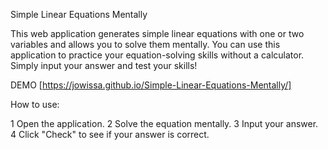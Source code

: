 Simple Linear Equations Mentally

This web application generates simple linear equations with one or two variables and allows you to solve them mentally. You can use this application to practice your equation-solving skills without a calculator. Simply input your answer and test your skills!

DEMO [https://jowissa.github.io/Simple-Linear-Equations-Mentally/]

  How to use:

  1 Open the application.
  2 Solve the equation mentally.
  3 Input your answer.
  4 Click "Check" to see if your answer is correct.